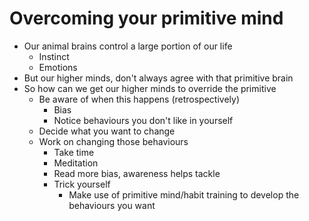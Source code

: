 # Overcoming your primitive mind

- Our animal brains control a large portion of our life
    - Instinct
    - Emotions
- But our higher minds, don't always agree with that primitive brain
- So how can we get our higher minds to override the primitive
    - Be aware of when this happens (retrospectively)
        - Bias
        - Notice behaviours you don't like in yourself
    - Decide what you want to change
    - Work on changing those behaviours
        - Take time
        - Meditation
        - Read more bias, awareness helps tackle
        - Trick yourself
            - Make use of primitive mind/habit training to develop the behaviours you want
